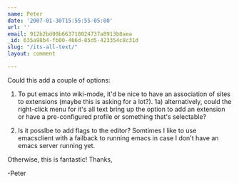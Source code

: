 ```yaml
---
name: Peter
date: '2007-01-30T15:55:55-05:00'
url: ''
email: 912b2bd00b663718024737a8913b8aea
_id: 635a98b4-fb00-466d-85d5-423354c8c31d
slug: "/its-all-text/"
layout: comment

---
```


Could this add a couple of options:

1) To put emacs into wiki-mode, it'd be nice to have an association of sites to extensions (maybe this is asking for a lot?).
1a) alternatively, could the right-click menu for it's all text bring up the option to add an extension or have a pre-configured profile or something that's selectable?

2) Is it posslbe to add flags to the editor? Somtimes I like to use emacsclient with a failback to running emacs in case I don't have an emacs server running yet.

Otherwise, this is fantastic! Thanks,

-Peter
